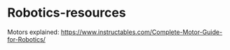 # Robotics-resources

Motors explained: https://www.instructables.com/Complete-Motor-Guide-for-Robotics/
